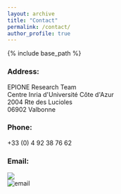 ```yaml
---
layout: archive
title: "Contact"
permalink: /contact/
author_profile: true
---
```


{% include base_path %}

### Address:

EPIONE Research Team\
Centre Inria d'Université Côte d'Azur\
2004 Rte des Lucioles\
06902 Valbonne

### Phone:
+33 (0) 4 92 38 76 62

### Email:
![](https://github.com/marcolorenzi/marcolorenzi.github.io/blob/master/img/text1.png)\
<img src=https://github.com/marcolorenzi/marcolorenzi.github.io/blob/master/img/text1.png alt="email">



